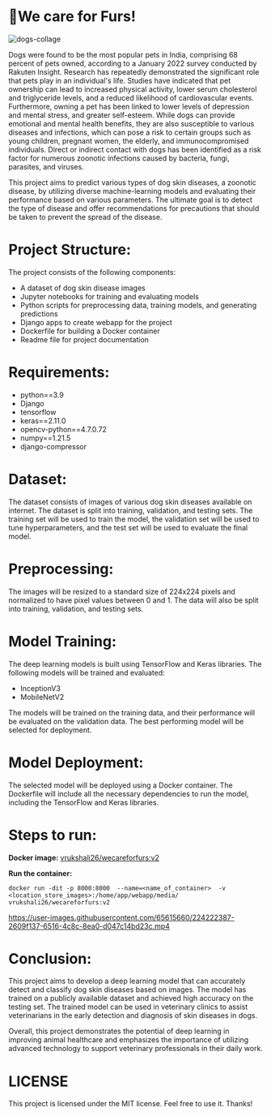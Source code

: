 # 🐾We care for Furs!

![dogs-collage](https://user-images.githubusercontent.com/65615660/224222549-23bea03f-27bb-4de7-be38-7fe995fa9c47.jpg)

Dogs were found to be the most popular pets in India, comprising 68 percent of pets owned, according to a January 2022 survey conducted by Rakuten Insight. Research has repeatedly demonstrated the significant role that pets play in an individual's life. Studies have indicated that pet ownership can lead to increased physical activity, lower serum cholesterol and triglyceride levels, and a reduced likelihood of cardiovascular events. Furthermore, owning a pet has been linked to lower levels of depression and mental stress, and greater self-esteem. While dogs can provide emotional and mental health benefits, they are also susceptible to various diseases and infections, which can pose a risk to certain groups such as young children, pregnant women, the elderly, and immunocompromised individuals. Direct or indirect contact with dogs has been identified as a risk factor for numerous zoonotic infections caused by bacteria, fungi, parasites, and viruses.

This project aims to predict various types of dog skin diseases, a zoonotic disease, by utilizing diverse machine-learning models and evaluating their performance based on various parameters. The ultimate goal is to detect the type of disease and offer recommendations for precautions that should be taken to prevent the spread of the disease.

# Project Structure:

The project consists of the following components:

- A dataset of dog skin disease images
- Jupyter notebooks for training and evaluating models
- Python scripts for preprocessing data, training models, and generating predictions
- Django apps to create webapp for the project
- Dockerfile for building a Docker container
- Readme file for project documentation

# Requirements:

- python==3.9
- Django
- tensorflow
- keras==2.11.0
- opencv-python==4.7.0.72
- numpy==1.21.5
- django-compressor

# Dataset:

The dataset consists of images of various dog skin diseases available on internet. The dataset is split into training, validation, and testing sets. The training set will be used to train the model, the validation set will be used to tune hyperparameters, and the test set will be used to evaluate the final model.

# Preprocessing:

The images will be resized to a standard size of 224x224 pixels and normalized to have pixel values between 0 and 1. The data will also be split into training, validation, and testing sets.

# Model Training:

The deep learning models is built using TensorFlow and Keras libraries. The following models will be trained and evaluated:

- InceptionV3
- MobileNetV2

The models will be trained on the training data, and their performance will be evaluated on the validation data. The best performing model will be selected for deployment.

# Model Deployment:

The selected model will be deployed using a Docker container. The Dockerfile will include all the necessary dependencies to run the model, including the TensorFlow and Keras libraries.

# Steps to run:

**Docker image:** [vrukshali26/wecareforfurs:v2](https://hub.docker.com/r/vrukshali26/wecareforfurs)

**Run the container:** 
```
docker run -dit -p 8000:8000  --name=<name_of_container>  -v  <location_store_images>:/home/app/webapp/media/  vrukshali26/wecareforfurs:v2
```

https://user-images.githubusercontent.com/65615660/224222387-2609f137-6516-4c8c-8ea0-d047c14bd23c.mp4

# Conclusion:

This project aims to develop a deep learning model that can accurately detect and classify dog skin diseases based on images. The model has trained on a publicly available dataset and achieved high accuracy on the testing set. The trained model can be used in veterinary clinics to assist veterinarians in the early detection and diagnosis of skin diseases in dogs.

Overall, this project demonstrates the potential of deep learning in improving animal healthcare and emphasizes the importance of utilizing advanced technology to support veterinary professionals in their daily work.

# LICENSE

This project is licensed under the MIT license. Feel free to use it. Thanks!
